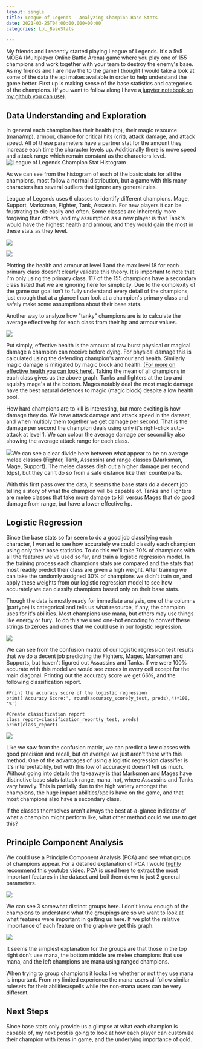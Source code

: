 ```yaml
---
layout: single
title: League of Legends - Analyzing Champion Base Stats
date: 2021-03-25T04:00:00.000+00:00
categories: LoL_BaseStats

---
```

My friends and I recently started playing League of Legends. It's a 5v5 MOBA (Multiplayer Online Battle Arena) game where you play one of 155 champions and work together with your team to destroy the enemy's base. As my friends and I are new the to the game I thought I would take a look at some of the data the api makes available in order to help understand the game better. First up is making sense of the base statistics and categories of the champions. (If you want to follow along I have a[ jupyter notebook on my github you can use](https://github.com/thereiswaldo/LoL-Champ-Analysis)).

## Data Understanding and Exploration

In general each champion has their health (hp), their magic resource (mana/mp), armour, chance for critical hits (crit), attack damage, and attack speed. All of these parameters have a partner stat for the amount they increase each time the character levels up. Additionally there is move speed and attack range which remain constant as the characters level.![League of Legends Champion Stat Histogram](/uploads/histogram.png "Champion Stat Histogram")

As we can see from the histogram of each of the basic stats for all the champions, most follow a normal distribution, but a game with this many characters has several outliers that ignore any general rules.

League of Legends uses 6 classes to identify different champions. Mage, Support, Marksman, Fighter, Tank, Assassin. For new players it can be frustrating to die easily and often.  Some classes are inherently more forgiving than others, and my assumption as a new player is that Tank's would have the highest health and armour, and they would gain the most in these stats as they level.

![](/uploads/hp-and-armour-lvl-1.png)

![](/uploads/hp-and-armour-lvl-18.png)

Plotting the health and armour at level 1 and the max level 18 for each primary class doesn't clearly validate this theory. It is important to note that I'm only using the primary class. 117 of the 155 champions have a secondary class listed that we are ignoring here for simplicity. Due to the complexity of the game our goal isn't to fully understand every detail of the champions, just enough that at a glance I can look at a champion's primary class and safely make some assumptions about their base stats.

Another way to analyze how "tanky" champions are is to calculate the average effective hp for each class from their hp and armour values.

![](/uploads/average-effective-hp-by-primary-class.png)

Put simply, effective health is the amount of raw burst physical or magical damage a champion can receive before dying. For physical damage this is calculated using the defending champion's armour and health. Similarly magic damage is mitigated by magic block and health. [(For more on effective health you can look here).](https://leagueoflegends.fandom.com/wiki/Health#Effective_health) Taking the mean of all champions in each class gives us the above graph. Tanks and fighters at the top and squishy mage's at the bottom. Mages notably deal the most magic damage have the best natural defences to magic (magic block) despite a low health pool.

How hard champions are to kill is interesting, but more exciting is how damage they do. We have attack damage and attack speed in the dataset, and when multiply them together we get damage per second. That is the damage per second the champion deals using only it's right-click auto-attack at level 1. We can colour the average damage per second by also showing the average attack range for each class.

![](/uploads/dps-and-range-by-primary-class.png)We can see a clear divide here between what appear to be on average melee classes (Fighter, Tank, Assassin) and range classes (Marksman, Mage, Support). The melee classes dish out a higher damage per second (dps), but they can't do so from a safe distance like their counterparts.

With this first pass over the data, it seems the base stats do a decent job telling a story of what the champion will be capable of. Tanks and Fighters are melee classes that take more damage to kill versus Mages that do good damage from range, but have a lower effective hp.

## Logistic Regression

Since the base stats so far seem to do a good job classifying each character, I wanted to see how accurately we could classify each champion using only their base statistics. To do this we'll take 70% of champions with all the features we've used so far, and train a logistic regression model. In the training process each champions stats are compared and the stats that most readily predict their class are given a high weight. After training we can take the randomly assigned 30% of champions we didn't train on, and apply these weights from our logistic regression model to see how accurately we can classify champions based only on their base stats.

Though the data is mostly ready for immediate analysis, one of the columns (partype) is categorical and tells us what resource, if any, the champion uses for it's abilities. Most champions use mana, but others may use things like energy or fury. To do this we used one-hot encoding to convert these strings to zeroes and ones that we could use in our logistic regression.

![](/uploads/class-prediction-confusion-matrix-heatmap.png)

We can see from the confusion matrix of our logistic regression test results that we do a decent job predicting the Fighters, Mages, Marksmen and Supports, but haven't figured out Assassins and Tanks. If we were 100% accurate with this model we would see zeroes in every cell except for the main diagonal. Printing out the accuracy score we get 66%, and the following classification report.

    #Print the accuracy score of the logistic regression
    print('Accuracy Score:', round(accuracy_score(y_test, preds),4)*100, '%')  
    
    #Create classification report
    class_report=classification_report(y_test, preds)
    print(class_report)	

![](/uploads/classification-report.png)

Like we saw from the confusion matrix, we can predict a few classes with good precision and recall, but on average we just aren't there with this method. One of the advantages of using a logistic regression classifier is it's interpretability, but with this low of accuracy it doesn't tell us much. Without going into details the takeaway is that Marksmen and Mages have distinctive base stats (attack range, mana, hp), where Assassins and Tanks vary heavily. This is partially due to the high variety amongst the champions, the huge impact abilities/spells have on the game, and that most champions also have a secondary class.

If the classes themselves aren't always the best at-a-glance indicator of what a champion might perform like, what other method could we use to get this?

## Principle Component Analysis

We could use a Principle Component Analysis (PCA) and see what groups of champions appear. For a detailed explanation of PCA I would [highly recommend this youtube video.](https://www.youtube.com/watch?v=fkf4IBRSeEc) PCA is used here to extract the most important features in the dataset and boil them down to just 2 general parameters.

![](/uploads/champion-stat-principle-component-analysis.png)

We can see 3 somewhat distinct groups here. I don't know enough of the champions to understand what the groupings are so we want to look at what features were important in getting us here. If we plot the relative importance of each feature on the graph we get this graph:

![](/uploads/feature-importance-principle-component-analysis.png)

It seems the simplest explanation for the groups are that those in the top right don't use mana, the bottom middle are melee champions that use mana, and the left champions are mana using ranged champions.

When trying to group champions it looks like whether or not they use mana is important. From my limited experience the mana-users all follow similar rulesets for their abilities/spells while the non-mana users can be very different.

## Next Steps

Since base stats only provide us a glimpse at what each champion is capable of, my next post is going to look at how each player can customize their champion with items in game, and the underlying importance of gold.